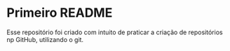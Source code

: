 
# Primeiro README

Esse repositório foi criado com intuito de praticar a criação de repositórios np GitHub, utilizando o git.

